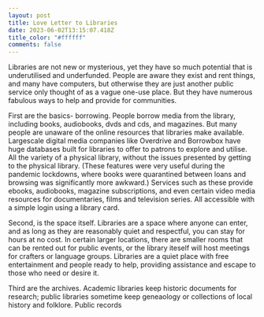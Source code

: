 ```yaml
---
layout: post
title: Love Letter to Libraries
date: 2023-06-02T13:15:07.418Z
title_color: "#ffffff"
comments: false
---
```

Libraries are not new or mysterious, yet they have so much potential that is underutilised and underfunded. People are aware they exist and rent things, and many have computers, but otherwise they are just another public service only thought of as a vague one-use place. But they have numerous fabulous ways to help and provide for communities. 

F﻿irst are the basics- borrowing. People borrow media from the library, including books, audiobooks, dvds and cds, and magazines. But many people are unaware of the online resources that libraries make available. Largescale digital media companies like Overdrive and Borrowbox have huge databases built for libraries to offer to patrons to explore and utilise. All the variety of a physical library, without the issues presented by getting to the physical library. (These features were very useful during the pandemic lockdowns, where books were quarantined between loans and browsing was significantly more awkward.) Services such as these provide ebooks, audiobooks, magazine subscriptions, and even certain video media resources for documentaries, films and television series. All accessible with a simple login using a library card.

S﻿econd, is the space itself. Libraries are a space where anyone can enter, and as long as they are reasonably quiet and respectful, you can stay for hours at no cost. In certain larger locations, there are smaller rooms that can be rented out for public events, or the library iteself will host meetings for crafters or language groups. Libraries are a quiet place with free entertainment and people ready to help, providing assistance and escape to those who need or desire it.

T﻿hird are the archives. Academic libraries keep historic documents for research; public libraries sometime keep geneaology or collections of local history and folklore. Public records